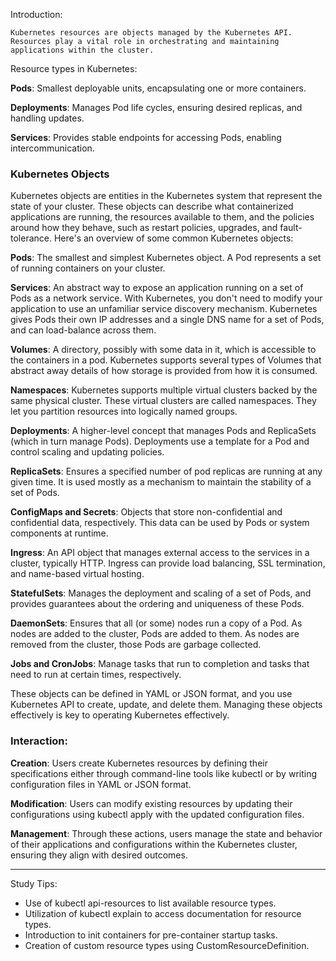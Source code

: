 Introduction:

    Kubernetes resources are objects managed by the Kubernetes API. Resources play a vital role in orchestrating and maintaining applications within the cluster.


Resource types in Kubernetes:

**Pods**:
	Smallest deployable units, encapsulating one or more containers.

**Deployments**:
	Manages Pod life cycles, ensuring desired replicas, and handling updates.

**Services**:
	Provides stable endpoints for accessing Pods, enabling intercommunication.

### Kubernetes Objects

Kubernetes objects are entities in the Kubernetes system that represent the state of your cluster. These objects can describe what containerized applications are running, the resources available to them, and the policies around how they behave, such as restart policies, upgrades, and fault-tolerance. Here's an overview of some common Kubernetes objects:

**Pods**: 
	The smallest and simplest Kubernetes object. A Pod represents a set of running containers on your cluster.

**Services**: 
	An abstract way to expose an application running on a set of Pods as a network service. With Kubernetes, you don't need to modify your application to use an unfamiliar service discovery mechanism. Kubernetes gives Pods their own IP addresses and a single DNS name for a set of Pods, and can load-balance across them.

**Volumes**: 
	A directory, possibly with some data in it, which is accessible to the containers in a pod. Kubernetes supports several types of Volumes that abstract away details of how storage is provided from how it is consumed.

**Namespaces**: 
	Kubernetes supports multiple virtual clusters backed by the same physical cluster. These virtual clusters are called namespaces. They let you partition resources into logically named groups.

**Deployments**: 
	A higher-level concept that manages Pods and ReplicaSets (which in turn manage Pods). Deployments use a template for a Pod and control scaling and updating policies.

**ReplicaSets**: 
	Ensures a specified number of pod replicas are running at any given time. It is used mostly as a mechanism to maintain the stability of a set of Pods.

**ConfigMaps and Secrets**: 
	Objects that store non-confidential and confidential data, respectively. This data can be used by Pods or system components at runtime.

**Ingress**: 
	An API object that manages external access to the services in a cluster, typically HTTP. Ingress can provide load balancing, SSL termination, and name-based virtual hosting.

**StatefulSets**: 
	Manages the deployment and scaling of a set of Pods, and provides guarantees about the ordering and uniqueness of these Pods.

**DaemonSets**: 
	Ensures that all (or some) nodes run a copy of a Pod. As nodes are added to the cluster, Pods are added to them. As nodes are removed from the cluster, those Pods are garbage collected.

**Jobs and CronJobs**: 
	Manage tasks that run to completion and tasks that need to run at certain times, respectively.

These objects can be defined in YAML or JSON format, and you use Kubernetes API to create, update, and delete them. Managing these objects effectively is key to operating Kubernetes effectively.

### Interaction:

**Creation**: 
	Users create Kubernetes resources by defining their specifications either through command-line tools like kubectl or by writing configuration files in YAML or JSON format.

**Modification**: 
	Users can modify existing resources by updating their configurations using kubectl apply with the updated configuration files.

**Management**: 
	Through these actions, users manage the state and behavior of their applications and configurations within the Kubernetes cluster, ensuring they align with desired outcomes.
	
---
Study Tips:

- Use of kubectl api-resources to list available resource types.
- Utilization of kubectl explain to access documentation for resource types.
- Introduction to init containers for pre-container startup tasks.
- Creation of custom resource types using CustomResourceDefinition.

